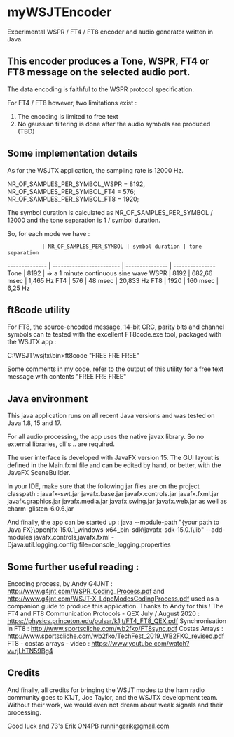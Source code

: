 # myWSJTEncoder

Experimental WSPR / FT4 / FT8 encoder and audio generator written in Java.

## This encoder produces a Tone, WSPR, FT4 or FT8 message on the selected audio port. 

The data encoding is faithful to the WSPR protocol specification.

For FT4 / FT8 however, two limitations exist :
1. The encoding is limited to free text
2. No gaussian filtering is done after the audio symbols are produced (TBD)

## Some implementation details 

As for the WSJTX application, the sampling rate is 12000 Hz. 

NR_OF_SAMPLES_PER_SYMBOL_WSPR = 8192, 
NR_OF_SAMPLES_PER_SYMBOL_FT4 = 576; 
NR_OF_SAMPLES_PER_SYMBOL_FT8 = 1920;

The symbol duration is calculated as NR_OF_SAMPLES_PER_SYMBOL / 12000 and the tone separation is 1 / symbol duration.

So, for each mode we have :

               | NR_OF_SAMPLES_PER_SYMBOL | symbol duration | tone separation
-------------- | ------------------------ | --------------- | ---------------
Tone | 8192 | => a 1 minute continuous sine wave
WSPR | 8192 | 682,66 msec | 1,465 Hz
FT4 | 576 | 48 msec | 20,833 Hz
FT8 | 1920 | 160 msec | 6,25 Hz


## ft8code utility

For FT8, the source-encoded message, 14-bit CRC, parity bits and channel symbols can te tested with the excellent FT8code.exe tool, packaged with the WSJTX app :

C:\WSJT\wsjtx\bin>ft8code "FREE FRE FREE"

Some comments in my code, refer to the output of this utility for a free text message with contents "FREE FRE FREE"

## Java environment

This java application runs on all recent Java versions and was tested on Java 1.8, 15 and 17.

For all audio processing, the app uses the native javax library. So no external libraries, dll's .. are required.

The user interface is developed with JavaFX version 15. The GUI layout is defined in the Main.fxml file and can be edited by hand, or better, with the JavaFX SceneBuilder.

In your IDE, make sure that the following jar files are on the project classpath :
javafx-swt.jar
javafx.base.jar
javafx.controls.jar
javafx.fxml.jar
javafx.graphics.jar
javafx.media.jar
javafx.swing.jar
javafx.web.jar
as well as charm-glisten-6.0.6.jar

And finally, the app can be started up :
java --module-path "{your path to Java FX}\openjfx-15.0.1_windows-x64_bin-sdk\javafx-sdk-15.0.1\lib" --add-modules javafx.controls,javafx.fxml -Djava.util.logging.config.file=console_logging.properties

## Some further useful reading :

Encoding process, by Andy G4JNT : http://www.g4jnt.com/WSPR_Coding_Process.pdf and http://www.g4jnt.com/WSJT-X_LdpcModesCodingProcess.pdf used as a companion guide to produce this application. Thanks to Andy for this !
The FT4 and FT8 Communication Protocols - QEX July / August 2020 : https://physics.princeton.edu/pulsar/k1jt/FT4_FT8_QEX.pdf 
Synchronisation in FT8 : http://www.sportscliche.com/wb2fko/FT8sync.pdf
Costas Arrays : http://www.sportscliche.com/wb2fko/TechFest_2019_WB2FKO_revised.pdf
FT8 - costas arrays - video : https://www.youtube.com/watch?v=rjLhTN59Bg4

## Credits

And finally, all credits for bringing the WSJT modes to the ham radio community goes to K1JT, Joe Taylor, and the WSJTX development team. Without their work, we would even not dream about weak signals and their processing.

Good luck and 73's 
Erik
ON4PB
runningerik@gmail.com